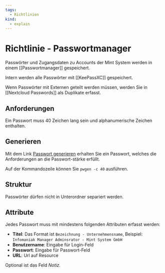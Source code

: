 ```yaml
---
tags:
  - Richtlinien
kind:
  - explain
---
```

# Richtlinie - Passwortmanager

Passwörter und Zugangsdaten zu Accounts der Mint System werden in einem [[Passwortmanager]] gespeichert.

Intern werden alle Passwörter mit [[KeePassXC]] gespeichert.

Wenn Passwörter mit Externen geteilt werden müssen, werden Sie in [[Nextcloud Passwords]] als Duplikate erfasst.

## Anforderungen

Ein Passwort muss 40 Zeichen lang sein und alphanumerische Zeichen enthalten.

## Generieren

Mit dem Link [Passwort generieren](https://duckduckgo.com/?t=canonical&q=pwgen+40&ia=answer) erhalten Sie ein Passwort, welches die Anforderungen an die Passwort-stärke erfüllt.

Auf der Kommandozeile können Sie `pwgen -c 40` ausführen.

## Struktur

Passwörter dürfen nicht in Unterordner separiert werden.

## Attribute

Jedes Passwort muss mit mindestens folgenden Attributen erfasst werden:

* **Titel**: Das Format ist `Bezeichnung - Unternehmensname`, Beispiel: `Infomaniak Manager Adminsrator - Mint System GmbH`
* **Benutzername**: Eingabe für Login-Feld
* **Passwort**: Eingabe für Passwort-Feld
* **URL**: Url auf Resource

Optional ist das Feld *Notiz*.